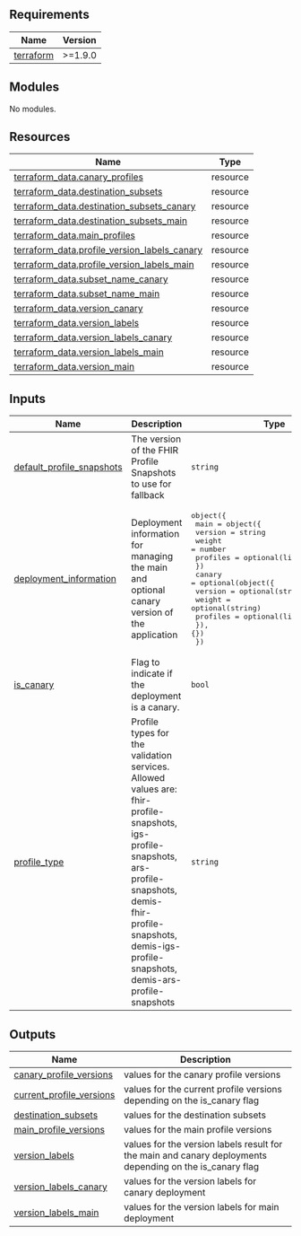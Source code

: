 <!-- BEGIN_TF_DOCS -->
## Requirements

| Name | Version |
|------|---------|
| <a name="requirement_terraform"></a> [terraform](#requirement\_terraform) | >=1.9.0 |

## Modules

No modules.

## Resources

| Name | Type |
|------|------|
| [terraform_data.canary_profiles](https://registry.terraform.io/providers/hashicorp/terraform/latest/docs/resources/data) | resource |
| [terraform_data.destination_subsets](https://registry.terraform.io/providers/hashicorp/terraform/latest/docs/resources/data) | resource |
| [terraform_data.destination_subsets_canary](https://registry.terraform.io/providers/hashicorp/terraform/latest/docs/resources/data) | resource |
| [terraform_data.destination_subsets_main](https://registry.terraform.io/providers/hashicorp/terraform/latest/docs/resources/data) | resource |
| [terraform_data.main_profiles](https://registry.terraform.io/providers/hashicorp/terraform/latest/docs/resources/data) | resource |
| [terraform_data.profile_version_labels_canary](https://registry.terraform.io/providers/hashicorp/terraform/latest/docs/resources/data) | resource |
| [terraform_data.profile_version_labels_main](https://registry.terraform.io/providers/hashicorp/terraform/latest/docs/resources/data) | resource |
| [terraform_data.subset_name_canary](https://registry.terraform.io/providers/hashicorp/terraform/latest/docs/resources/data) | resource |
| [terraform_data.subset_name_main](https://registry.terraform.io/providers/hashicorp/terraform/latest/docs/resources/data) | resource |
| [terraform_data.version_canary](https://registry.terraform.io/providers/hashicorp/terraform/latest/docs/resources/data) | resource |
| [terraform_data.version_labels](https://registry.terraform.io/providers/hashicorp/terraform/latest/docs/resources/data) | resource |
| [terraform_data.version_labels_canary](https://registry.terraform.io/providers/hashicorp/terraform/latest/docs/resources/data) | resource |
| [terraform_data.version_labels_main](https://registry.terraform.io/providers/hashicorp/terraform/latest/docs/resources/data) | resource |
| [terraform_data.version_main](https://registry.terraform.io/providers/hashicorp/terraform/latest/docs/resources/data) | resource |

## Inputs

| Name | Description | Type | Default | Required |
|------|-------------|------|---------|:--------:|
| <a name="input_default_profile_snapshots"></a> [default\_profile\_snapshots](#input\_default\_profile\_snapshots) | The version of the FHIR Profile Snapshots to use for fallback | `string` | n/a | yes |
| <a name="input_deployment_information"></a> [deployment\_information](#input\_deployment\_information) | Deployment information for managing the main and optional canary version of the application | <pre>object({<br/>    main = object({<br/>      version  = string<br/>      weight   = number<br/>      profiles = optional(list(string), [])<br/>    })<br/>    canary = optional(object({<br/>      version  = optional(string)<br/>      weight   = optional(string)<br/>      profiles = optional(list(string))<br/>    }), {})<br/>  })</pre> | n/a | yes |
| <a name="input_is_canary"></a> [is\_canary](#input\_is\_canary) | Flag to indicate if the deployment is a canary. | `bool` | `false` | no |
| <a name="input_profile_type"></a> [profile\_type](#input\_profile\_type) | Profile types for the validation services. Allowed values are: fhir-profile-snapshots, igs-profile-snapshots, ars-profile-snapshots, demis-fhir-profile-snapshots, demis-igs-profile-snapshots, demis-ars-profile-snapshots | `string` | n/a | yes |

## Outputs

| Name | Description |
|------|-------------|
| <a name="output_canary_profile_versions"></a> [canary\_profile\_versions](#output\_canary\_profile\_versions) | values for the canary profile versions |
| <a name="output_current_profile_versions"></a> [current\_profile\_versions](#output\_current\_profile\_versions) | values for the current profile versions depending on the is\_canary flag |
| <a name="output_destination_subsets"></a> [destination\_subsets](#output\_destination\_subsets) | values for the destination subsets |
| <a name="output_main_profile_versions"></a> [main\_profile\_versions](#output\_main\_profile\_versions) | values for the main profile versions |
| <a name="output_version_labels"></a> [version\_labels](#output\_version\_labels) | values for the version labels result for the main and canary deployments depending on the is\_canary flag |
| <a name="output_version_labels_canary"></a> [version\_labels\_canary](#output\_version\_labels\_canary) | values for the version labels for canary deployment |
| <a name="output_version_labels_main"></a> [version\_labels\_main](#output\_version\_labels\_main) | values for the version labels for main deployment |
<!-- END_TF_DOCS -->